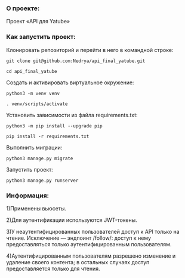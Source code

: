 ### О проекте:
Проект «API для Yatube»

### Как запустить проект:

Клонировать репозиторий и перейти в него в командной строке:

```
git clone git@github.com:Nedrya/api_final_yatube.git
```

```
cd api_final_yatube
```

Cоздать и активировать виртуальное окружение:

```
python3 -m venv venv
```

```
. venv/scripts/activate
```

Установить зависимости из файла requirements.txt:

```
python3 -m pip install --upgrade pip
```

```
pip install -r requirements.txt
```

Выполнить миграции:

```
python3 manage.py migrate
```

Запустить проект:

```
python3 manage.py runserver
```

### Информация:

1)Применены вьюсеты.

2)Для аутентификации используются JWT-токены.

3)У неаутентифицированных пользователей доступ к API только на чтение. Исключение — эндпоинт /follow/: доступ к нему предоставляться только аутентифицированным пользователям.

4)Аутентифицированным пользователям разрешено изменение и удаление своего контента; в остальных случаях доступ предоставляется только для чтения.
